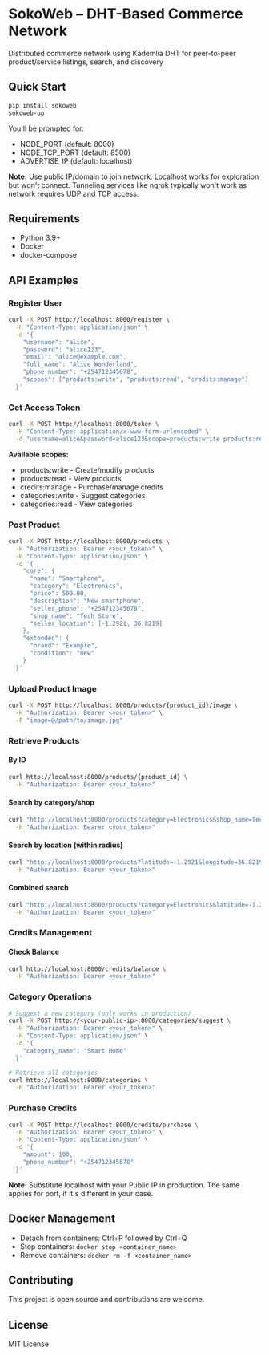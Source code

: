 # SokoWeb – DHT-Based Commerce Network

Distributed commerce network using Kademlia DHT for peer-to-peer product/service listings, search, and discovery

## Quick Start

```bash
pip install sokoweb
sokoweb-up
```

You'll be prompted for:
- NODE_PORT (default: 8000)
- NODE_TCP_PORT (default: 8500)
- ADVERTISE_IP (default: localhost)

**Note:** Use public IP/domain to join network. Localhost works for exploration but won't connect. Tunneling services like ngrok typically won't work as network requires UDP and TCP access.

## Requirements

- Python 3.9+
- Docker
- docker-compose

## API Examples

### Register User

```bash
curl -X POST http://localhost:8000/register \
  -H "Content-Type: application/json" \
  -d '{
    "username": "alice",
    "password": "alice123",
    "email": "alice@example.com",
    "full_name": "Alice Wonderland",
    "phone_number": "+254712345678",
    "scopes": ["products:write", "products:read", "credits:manage"]
  }'
```

### Get Access Token

```bash
curl -X POST http://localhost:8000/token \
  -H "Content-Type: application/x-www-form-urlencoded" \
  -d "username=alice&password=alice123&scope=products:write products:read credits:manage"
```

**Available scopes:**
- products:write - Create/modify products
- products:read - View products
- credits:manage - Purchase/manage credits
- categories:write - Suggest categories
- categories:read - View categories

### Post Product

```bash
curl -X POST http://localhost:8000/products \
  -H "Authorization: Bearer <your_token>" \
  -H "Content-Type: application/json" \
  -d '{
    "core": {
      "name": "Smartphone",
      "category": "Electronics",
      "price": 500.00,
      "description": "New smartphone",
      "seller_phone": "+254712345678",
      "shop_name": "Tech Store",
      "seller_location": [-1.2921, 36.8219]
    },
    "extended": {
      "brand": "Example",
      "condition": "new"
    }
  }'
```

### Upload Product Image

```bash
curl -X POST http://localhost:8000/products/{product_id}/image \
  -H "Authorization: Bearer <your_token>" \
  -F "image=@/path/to/image.jpg"
```

### Retrieve Products

#### By ID

```bash
curl http://localhost:8000/products/{product_id} \
  -H "Authorization: Bearer <your_token>"
```

#### Search by category/shop

```bash
curl "http://localhost:8000/products?category=Electronics&shop_name=Tech%20Store" \
  -H "Authorization: Bearer <your_token>"
```

#### Search by location (within radius)

```bash
curl "http://localhost:8000/products?latitude=-1.2921&longitude=36.8219&radius_km=10" \
  -H "Authorization: Bearer <your_token>"
```

#### Combined search

```bash
curl "http://localhost:8000/products?category=Electronics&latitude=-1.2921&longitude=36.8219&radius_km=5" \
  -H "Authorization: Bearer <your_token>"
```

### Credits Management

#### Check Balance

```bash
curl http://localhost:8000/credits/balance \
  -H "Authorization: Bearer <your_token>"
```

### Category Operations

```bash
# Suggest a new category (only works in production)
curl -X POST http://<your-public-ip>:8000/categories/suggest \
  -H "Authorization: Bearer <your_token>" \
  -H "Content-Type: application/json" \
  -d '{
    "category_name": "Smart Home"
  }'

# Retrieve all categories
curl http://localhost:8000/categories \
  -H "Authorization: Bearer <your_token>"
```

### Purchase Credits

```bash
curl -X POST http://localhost:8000/credits/purchase \
  -H "Authorization: Bearer <your_token>" \
  -H "Content-Type: application/json" \
  -d '{
    "amount": 100,
    "phone_number": "+254712345678"
  }'
```

**Note:** Substitute localhost with your Public IP in production. The same applies for port, if it's different in your case.

## Docker Management

- Detach from containers: Ctrl+P followed by Ctrl+Q
- Stop containers: `docker stop <container_name>`
- Remove containers: `docker rm -f <container_name>`

## Contributing

This project is open source and contributions are welcome.

## License

MIT License